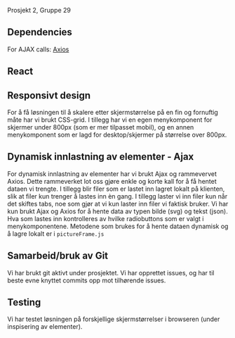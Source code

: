 Prosjekt 2, Gruppe 29

## Dependencies
For AJAX calls: [Axios](https://github.com/axios/axios)




## React

## Responsivt design
For å få løsningen til å skalere etter skjermstørrelse på en fin og fornuftig måte har vi brukt CSS-grid. I tillegg har vi en egen menykomponent for skjermer under 800px (som er mer tilpasset mobil), og en annen menykomponent som er lagd for desktop/skjermer på størrelse over 800px. 

## Dynamisk innlastning av elementer - Ajax
For dynamisk innlastning av elementer har vi brukt Ajax og rammevervet Axios. Dette rammeverket lot oss gjøre enkle og korte kall for å få hentet dataen vi trengte. I tillegg blir filer som er lastet inn lagret lokalt på klienten, slik at filer kun trenger å lastes inn èn gang. I tillegg laster vi inn filer kun når det skiftes tabs, noe som gjør at vi kun laster inn filer vi faktisk bruker. Vi har kun brukt Ajax og Axios for å hente data av typen bilde (svg) og tekst (json). Hva som lastes inn kontrolleres av hvilke radiobuttons som er valgt i menykomponentene. 
Metodene som brukes for å hente dataen dynamisk og å lagre lokalt er i `pictureFrame.js`



## Samarbeid/bruk av Git

Vi har brukt git aktivt under prosjektet. Vi har opprettet issues, og har til beste evne knyttet commits opp mot tilhørende issues. 

##  Testing
Vi har testet løsningen på forskjellige skjermstørrelser i browseren (under inspisering av elementer).

